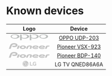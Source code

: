 # Known devices
Logo | Device
:------------: | :------------:
![OPPO UDP-203](../settings/logo/small/oppo.png) | [OPPO UDP-203](./OPPO_UDP-203/README.md)
![Pioneer VSX-923](../settings/logo/small/pioneer.png) | [Pioneer VSX-923](./Pioneer_VSX923/README.md)
![Pioneer BDP-140](../settings/logo/small/pioneer.png) |[Pioneer BDP-140](./Pioneer_BDP-140/README.md)
![LG TV QNED86A6A](../settings/logo/small/lg.png) | LG TV QNED86A6A
